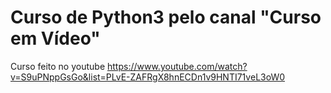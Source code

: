 # Curso de Python3 pelo canal "Curso em Vídeo"

Curso feito no youtube https://www.youtube.com/watch?v=S9uPNppGsGo&list=PLvE-ZAFRgX8hnECDn1v9HNTI71veL3oW0
